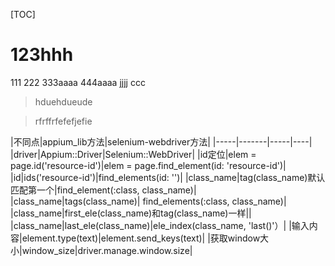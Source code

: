 [TOC]

# 123hhh
111
222
333aaaa
444aaaa
jjjj
ccc


> hduehdueude

> rfrffrfefefjefie



|不同点|appium_lib方法|selenium-webdriver方法|
|-----|-------|-----|----|
|driver|Appium::Driver|Selenium::WebDriver|
|id定位|elem = page.id('resource-id')|elem = page.find_element(id: 'resource-id')|
|id|ids('resource-id')|find_elements(id: '')|
|class_name|tag(class_name)默认匹配第一个|find_element(:class, class_name)|
|class_name|tags(class_name)| find_elements(:class, class_name)|
|class_name|first_ele(class_name)和tag(class_name)一样||
|class_name|last_ele(class_name)|ele_index(class_name, 'last()'）|
|输入内容|element.type(text)|element.send_keys(text)|
|获取window大小|window_size|driver.manage.window.size|

